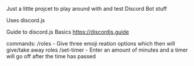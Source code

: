 Just a little projcet to play around with and test Discord Bot stuff

Uses discord.js

Guide to discord.js Basics
https://discordjs.guide

commands:
/roles - Give three emoji reation options which then will give/take away roles
/set-timer - Enter an amount of minutes and a timer will go off after the time has passed
